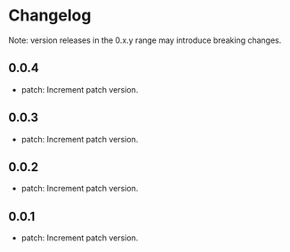 # Changelog
Note: version releases in the 0.x.y range may introduce breaking changes.

## 0.0.4

- patch: Increment patch version.

## 0.0.3

- patch: Increment patch version.

## 0.0.2

- patch: Increment patch version.

## 0.0.1

- patch: Increment patch version.
